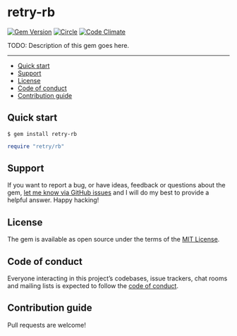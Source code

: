 # retry-rb

[![Gem Version](https://badge.fury.io/rb/retry-rb.svg)](https://rubygems.org/gems/retry-rb)
[![Circle](https://circleci.com/gh/viral810/retry-rb/tree/main.svg?style=shield)](https://app.circleci.com/pipelines/github/viral810/retry-rb?branch=main)
[![Code Climate](https://codeclimate.com/github/viral810/retry-rb/badges/gpa.svg)](https://codeclimate.com/github/viral810/retry-rb)

TODO: Description of this gem goes here.

---

- [Quick start](#quick-start)
- [Support](#support)
- [License](#license)
- [Code of conduct](#code-of-conduct)
- [Contribution guide](#contribution-guide)

## Quick start

```
$ gem install retry-rb
```

```ruby
require "retry/rb"
```

## Support

If you want to report a bug, or have ideas, feedback or questions about the gem, [let me know via GitHub issues](https://github.com/viral810/retry-rb/issues/new) and I will do my best to provide a helpful answer. Happy hacking!

## License

The gem is available as open source under the terms of the [MIT License](LICENSE.txt).

## Code of conduct

Everyone interacting in this project’s codebases, issue trackers, chat rooms and mailing lists is expected to follow the [code of conduct](CODE_OF_CONDUCT.md).

## Contribution guide

Pull requests are welcome!
